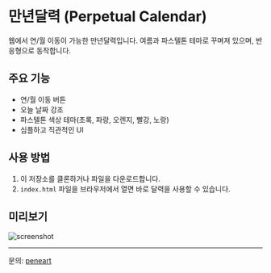 # 만년달력 (Perpetual Calendar)

웹에서 연/월 이동이 가능한 만년달력입니다. 
여름과 파스텔톤 테마로 꾸며져 있으며, 반응형으로 동작합니다.

## 주요 기능
- 연/월 이동 버튼
- 오늘 날짜 강조
- 파스텔톤 색상 테마(초록, 파랑, 오렌지, 빨강, 노랑)
- 심플하고 직관적인 UI

## 사용 방법
1. 이 저장소를 클론하거나 파일을 다운로드합니다.
2. `index.html` 파일을 브라우저에서 열면 바로 달력을 사용할 수 있습니다.

## 미리보기
![screenshot](screenshot.png) <!-- 필요시 스크린샷 추가 -->

---

문의: [peneart](https://github.com/peneart)